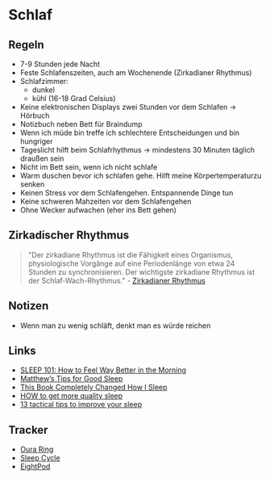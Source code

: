 # Schlaf

## Regeln

- 7-9 Stunden jede Nacht
- Feste Schlafenszeiten, auch am Wochenende (Zirkadianer Rhythmus)
- Schlafzimmer: 
    + dunkel
    + kühl (16-18 Grad Celsius)
- Keine elektronischen Displays zwei Stunden vor dem Schlafen -> Hörbuch
- Notizbuch neben Bett für Braindump
- Wenn ich müde bin treffe ich schlechtere Entscheidungen und bin hungriger
- Tageslicht hilft beim Schlafrhythmus -> mindestens 30 Minuten täglich draußen sein
- Nicht im Bett sein, wenn ich nicht schlafe
- Warm duschen bevor ich schlafen gehe. Hilft meine Körpertemperaturzu senken
- Keinen Stress vor dem Schlafengehen. Entspannende Dinge tun
- Keine schweren Mahzeiten vor dem Schlafengehen
- Ohne Wecker aufwachen (eher ins Bett gehen)

## Zirkadischer Rhythmus

> "Der zirkadiane Rhythmus ist die Fähigkeit eines Organismus, physiologische Vorgänge auf eine Periodenlänge von etwa 24 Stunden zu synchronisieren. Der wichtigste zirkadiane Rhythmus ist der Schlaf-Wach-Rhythmus." - [Zirkadianer Rhythmus](https://flexikon.doccheck.com/de/Zirkadianer_Rhythmus)

## Notizen

- Wenn man zu wenig schläft, denkt man es würde reichen

## Links

- [SLEEP 101: How to Feel Way Better in the Morning](https://www.youtube.com/watch?v=3twqNZGe0vg&t=169s)
- [Matthew’s Tips for Good Sleep](https://fastlifehacks.com/matthew-walker-12-tips-for-good-sleep/)
- [This Book Completely Changed How I Sleep](https://www.youtube.com/watch?v=rIVVPXkGRZo)
- [HOW to get more quality sleep](https://www.youtube.com/watch?v=q9q3hfsPYpM)
- [13 tactical tips to improve your sleep](https://twitter.com/MCovBrown/status/1446854566645878787)

## Tracker

- [Oura Ring](https://ouraring.com/)
- [Sleep Cycle](https://www.sleepcycle.com/)
- [EightPod](https://www.eightsleep.com/eight-pod-sleep-cool/)

